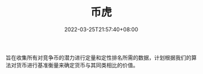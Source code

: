 ﻿---
weight: 
title: "币虎"
description: "旨在收集所有对竞争币的潜力进行定量和定性排名所需的数据，计划根据我们的算法对货币进行基准衡量来确定货币与其同类相比的价值"
date: 2022-03-25T21:57:40+08:00
lastmod: 2022-03-25T16:45:40+08:00
draft: false
authors: ["Metabd"]
featuredImage: "bihu-2.png"
link: ""
tags: ["数据收集","币虎"]
categories: ["navigation"]
navigation: ["数据收集"]
lightgallery: true
toc: true
pinned: false
recommend: false
recommend1: false
---
旨在收集所有对竞争币的潜力进行定量和定性排名所需的数据，计划根据我们的算法对货币进行基准衡量来确定货币与其同类相比的价值。
